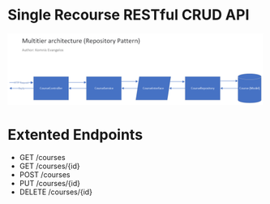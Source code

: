 # Single Recourse RESTful CRUD API
![architecture](https://raw.githubusercontent.com/KomnisEvangelos/rest_crud/master/img/Drawing1%20(3).png)

# Extented Endpoints
- GET /courses
- GET /courses/{id}
- POST /courses
- PUT /courses/{id}
- DELETE /courses/{id}
